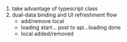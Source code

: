 1. take advantage of typescript class
2. dual-data binding and UI refreshment flow
    - add/remove local
    - loading start... post to api...loading done
    - local added/removed